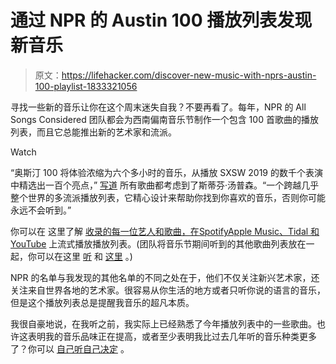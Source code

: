 # 通过 NPR 的 Austin 100 播放列表发现新音乐

> 原文：<https://lifehacker.com/discover-new-music-with-nprs-austin-100-playlist-1833321056>

寻找一些新的音乐让你在这个周末迷失自我？不要再看了。每年，NPR 的 All Songs Considered 团队都会为西南偏南音乐节制作一个包含 100 首歌曲的播放列表，而且它总能推出新的艺术家和流派。

Watch

“奥斯汀 100 将体验浓缩为六个多小时的音乐，从播放 SXSW 2019 的数千个表演中精选出一百个亮点，” [写道](https://www.npr.org/2019/03/05/695993809/the-austin-100-a-2019-sxsw-mixtape) 所有歌曲都考虑到了斯蒂芬·汤普森。“一个跨越几乎整个世界的多流派播放列表，它精心设计来帮助你找到你喜欢的音乐，否则你可能永远不会听到。”

你可以在 这里了解 [收录的每一位艺人和歌曲，在](https://www.npr.org/2019/03/05/695993809/the-austin-100-a-2019-sxsw-mixtape)[Spotify](https://open.spotify.com/playlist/0xEBg9HS8OAu8rShfb5rfw?si=q8rb8yZTR9WCzcC9CxREEQ)[Apple Music、Tidal 和 YouTube](https://www.npr.org/2019/03/05/700194751/stream-the-austin-100-in-its-entirety) 上流式播放播放列表。(团队将音乐节期间听到的其他歌曲列表放在一起，你可以在这里 [听](https://open.spotify.com/playlist/0z1aKPHGHLbsaixFkImJLH?si=i4MkH3vrQ9eYzvw341bwDw) 和 [这里](https://www.npr.org/2019/03/13/702966406/the-austin-100-alumni-edition) 。)

NPR 的名单与我发现的其他名单的不同之处在于，他们不仅关注新兴艺术家，还关注来自世界各地的艺术家。很容易从你生活的地方或者只听你说的语言的音乐，但是这个播放列表总是提醒我音乐的超凡本质。

我很自豪地说，在我听之前，我实际上已经熟悉了今年播放列表中的一些歌曲。也许这表明我的音乐品味正在提高，或者至少表明我比过去几年听的音乐种类更多了？你可以 [自己听自己决定](https://open.spotify.com/playlist/0xEBg9HS8OAu8rShfb5rfw?si=q8rb8yZTR9WCzcC9CxREEQ) 。